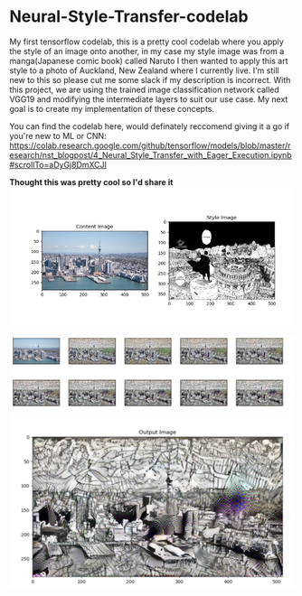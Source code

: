 # Neural-Style-Transfer-codelab

My first tensorflow codelab, this is a pretty cool codelab where you apply the style of an image onto another, in my case my style image was from a manga(Japanese comic book) called Naruto I then wanted to apply this art style to a photo of Auckland, New Zealand where I currently live. I'm still new to this so please cut me some slack if my description is incorrect. With this project, we are using the trained image classification network called VGG19 and modifying the intermediate layers to suit our use case. My next goal is to create my implementation of these concepts.

You can find the codelab here, would definately reccomend giving it a go if you're new to ML or CNN:
https://colab.research.google.com/github/tensorflow/models/blob/master/research/nst_blogpost/4_Neural_Style_Transfer_with_Eager_Execution.ipynb#scrollTo=aDyGj8DmXCJI

**Thought this was pretty cool so I'd share it**
  ![inputs](inputs.JPG)
 
  ![process](process.JPG)
  ![output](output.JPG)

